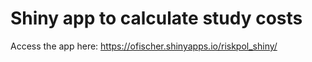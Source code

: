 # Shiny app to calculate study costs

Access the app here: https://ofischer.shinyapps.io/riskpol_shiny/
